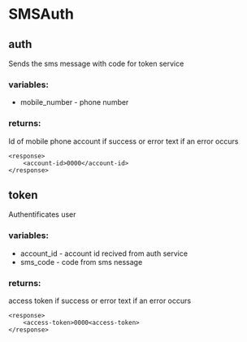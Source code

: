 SMSAuth
============

auth
------------

Sends the sms message with code for token service

### variables:
* mobile_number - phone number

### returns:
Id of mobile phone account if success or error text if an error occurs

    <response>
        <account-id>0000</account-id>
    </response>

token
------------
Authentificates user

### variables:
* account_id - account id recived from auth service
* sms_code - code from sms nessage

### returns:
access token if success or error text if an error occurs

	<response> 
		<access-token>0000<access-token> 
	</response> 
